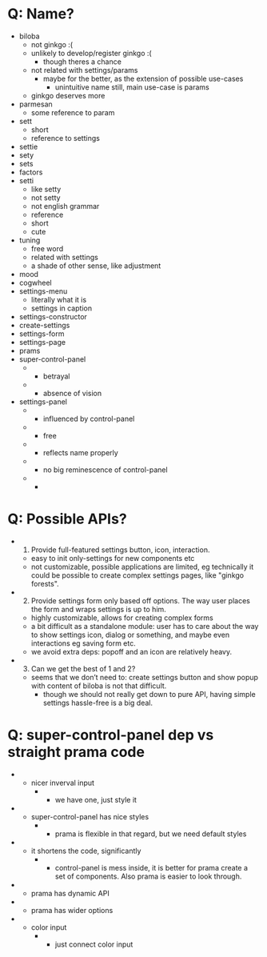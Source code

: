 # Q: Name?

* biloba
	- not ginkgo :(
	- unlikely to develop/register ginkgo :(
		+ though theres a chance
	- not related with settings/params
		+ maybe for the better, as the extension of possible use-cases
			- unintuitive name still, main use-case is params
	- ginkgo deserves more
* parmesan
	+ some reference to param
* sett
	+ short
	+ reference to settings
* settie
* sety
* sets
* factors
* setti
	+ like setty
	- not setty
	- not english grammar
	+ reference
	+ short
	+ cute
* tuning
	+ free word
	+ related with settings
	+ a shade of other sense, like adjustment
* mood
* cogwheel
* settings-menu
	+ literally what it is
	+ settings in caption
* settings-constructor
* create-settings
* settings-form
* settings-page
* prams
* super-control-panel
	* - betrayal
	* - absence of vision
* settings-panel
	* - influenced by control-panel
	* + free
	* + reflects name properly
	* + no big reminescence of control-panel
	* +


# Q: Possible APIs?

* 1. Provide full-featured settings button, icon, interaction.
	+ easy to init only-settings for new components etc
	- not customizable, possible applications are limited, eg technically it could be possible to create complex settings pages, like "ginkgo forests".
* 2. Provide settings form only based off options. The way user places the form and wraps settings is up to him.
	+ highly customizable, allows for creating complex forms
	- a bit difficult as a standalone module: user has to care about the way to show settings icon, dialog or something, and maybe even interactions eg saving form etc.
	+ we avoid extra deps: popoff and an icon are relatively heavy.
* 3. Can we get the best of 1 and 2?
	- seems that we don’t need to: create settings button and show popup with content of biloba is not that difficult.
		+ though we should not really get down to pure API, having simple settings hassle-free is a big deal.

# Q: super-control-panel dep vs straight prama code

* + nicer inverval input
	* - we have one, just style it
* + super-control-panel has nice styles
	* - prama is flexible in that regard, but we need default styles
* + it shortens the code, significantly
	* - control-panel is mess inside, it is better for prama create a set of components. Also prama is easier to look through.
* - prama has dynamic API
* - prama has wider options
* + color input
	* - just connect color input